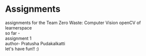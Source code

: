 # Assignments 
assignments for the Team Zero Waste: Computer Vision openCV of learnerspace
<br>
so far -
<br>
assignment 1
<br>
author- Pratusha Pudakalkatti
<br>
let's have fun!! :) 
